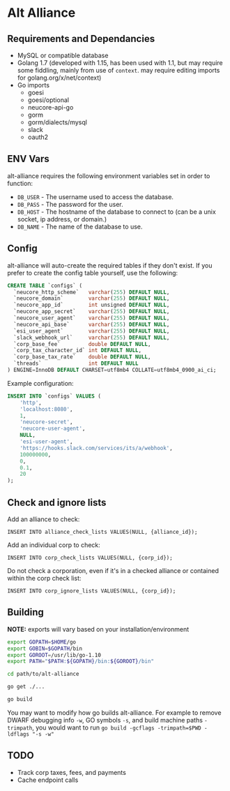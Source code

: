 # Alt Alliance
## Requirements and Dependancies
* MySQL or compatible database
* Golang 1.7 (developed with 1.15, has been used with 1.1, but may require some fiddling, mainly from use of `context`. may require editing imports for golang.org/x/net/context)
* Go imports
  * goesi
  * goesi/optional
  * neucore-api-go
  * gorm
  * gorm/dialects/mysql
  * slack
  * oauth2

## ENV Vars
alt-alliance requires the following environment variables set in order to function:
* `DB_USER` - The username used to access the database.
* `DB_PASS` - The password for the user.
* `DB_HOST` - The hostname of the database to connect to (can be a unix socket, ip address, or domain.)
* `DB_NAME` - The name of the database to use.

## Config
alt-alliance will auto-create the required tables if they don't exist. If you prefer to create the config table yourself, use the following:
``` SQL
CREATE TABLE `configs` (
  `neucore_http_scheme`   varchar(255) DEFAULT NULL,
  `neucore_domain`        varchar(255) DEFAULT NULL,
  `neucore_app_id`        int unsigned DEFAULT NULL,
  `neucore_app_secret`    varchar(255) DEFAULT NULL,
  `neucore_user_agent`    varchar(255) DEFAULT NULL,
  `neucore_api_base`      varchar(255) DEFAULT NULL,
  `esi_user_agent`        varchar(255) DEFAULT NULL,
  `slack_webhook_url`     varchar(255) DEFAULT NULL,
  `corp_base_fee`         double DEFAULT NULL,
  `corp_tax_character_id` int DEFAULT NULL,
  `corp_base_tax_rate`    double DEFAULT NULL,
  `threads`               int DEFAULT NULL
) ENGINE=InnoDB DEFAULT CHARSET=utf8mb4 COLLATE=utf8mb4_0900_ai_ci;
```

Example configuration:
``` SQL
INSERT INTO `configs` VALUES (
	'http',
	'localhost:8080',
	1,
	'neucore-secret',
	'neucore-user-agent',
	NULL,
	'esi-user-agent',
	'https://hooks.slack.com/services/its/a/webhook',
	100000000,
	0,
	0.1,
	20
);
```

## Check and ignore lists
Add an alliance to check:

`INSERT INTO alliance_check_lists VALUES(NULL, {alliance_id});`

Add an individual corp to check:

`INSERT INTO corp_check_lists VALUES(NULL, {corp_id});`

Do not check a corporation, even if it's in a checked alliance or contained within the corp check list:

`INSERT INTO corp_ignore_lists VALUES(NULL, {corp_id});`

## Building
**NOTE:** exports will vary based on your installation/environment
``` bash
export GOPATH=$HOME/go
export GOBIN=$GOPATH/bin
export GOROOT=/usr/lib/go-1.10
export PATH="$PATH:${GOPATH}/bin:${GOROOT}/bin"

cd path/to/alt-alliance

go get ./...

go build
```
You may want to modify how go builds alt-alliance. For example to remove DWARF debugging info `-w`, GO symbols `-s`, and build machine paths `-trimpath`, you would want to run `go build -gcflags -trimpath=$PWD -ldflags "-s -w"`

## TODO
* Track corp taxes, fees, and payments
* Cache endpoint calls
